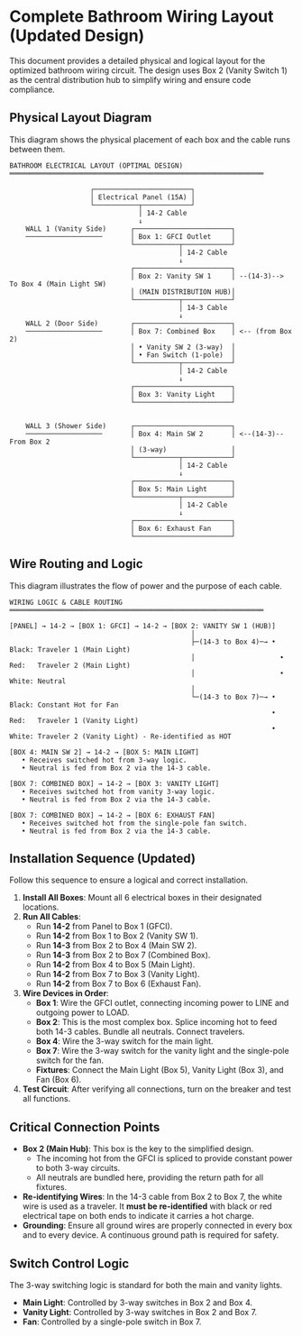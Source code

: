 # Complete Bathroom Wiring Layout (Updated Design)

This document provides a detailed physical and logical layout for the optimized bathroom wiring circuit. The design uses Box 2 (Vanity Switch 1) as the central distribution hub to simplify wiring and ensure code compliance.

## Physical Layout Diagram

This diagram shows the physical placement of each box and the cable runs between them.

```text
BATHROOM ELECTRICAL LAYOUT (OPTIMAL DESIGN)
═══════════════════════════════════════════════════════════════

                    ┌────────────────────────┐
                    │ Electrical Panel (15A) │
                    └───────────┬────────────┘
                                │ 14-2 Cable
                                ↓
    WALL 1 (Vanity Side)      ┌────────────────────────┐
    ───────────────────       │ Box 1: GFCI Outlet     │
                              └───────────┬────────────┘
                                          │ 14-2 Cable
                                          ↓
                              ┌────────────────────────┐
                              │ Box 2: Vanity SW 1     │ --(14-3)--> To Box 4 (Main Light SW)
                              │ (MAIN DISTRIBUTION HUB)│
                              └───────────┬────────────┘
                                          │ 14-3 Cable
                                          ↓
    WALL 2 (Door Side)        ┌────────────────────────┐
    ───────────────────       │ Box 7: Combined Box    │ <-- (from Box 2)
                              │ • Vanity SW 2 (3-way)  │
                              │ • Fan Switch (1-pole)  │
                              └───────────┬────────────┘
                                          │ 14-2 Cable
                                          ↓
                              ┌────────────────────────┐
                              │ Box 3: Vanity Light    │
                              └────────────────────────┘


    WALL 3 (Shower Side)      ┌────────────────────────┐
    ───────────────────       │ Box 4: Main SW 2       │ <--(14-3)-- From Box 2
                              │ (3-way)                │
                              └───────────┬────────────┘
                                          │ 14-2 Cable
                                          ↓
                              ┌────────────────────────┐
                              │ Box 5: Main Light      │
                              └───────────┬────────────┘
                                          │ 14-2 Cable
                                          ↓
                              ┌────────────────────────┐
                              │ Box 6: Exhaust Fan     │
                              └────────────────────────┘
```

## Wire Routing and Logic

This diagram illustrates the flow of power and the purpose of each cable.

```text
WIRING LOGIC & CABLE ROUTING
═══════════════════════════════════════════════════════════════

[PANEL] → 14-2 → [BOX 1: GFCI] → 14-2 → [BOX 2: VANITY SW 1 (HUB)]
                                             │
                                             ├─(14-3 to Box 4)─→ • Black: Traveler 1 (Main Light)
                                             │                     • Red:   Traveler 2 (Main Light)
                                             │                     • White: Neutral
                                             │
                                             └─(14-3 to Box 7)─→ • Black: Constant Hot for Fan
                                                                 • Red:   Traveler 1 (Vanity Light)
                                                                 • White: Traveler 2 (Vanity Light) - Re-identified as HOT

[BOX 4: MAIN SW 2] → 14-2 → [BOX 5: MAIN LIGHT]
   • Receives switched hot from 3-way logic.
   • Neutral is fed from Box 2 via the 14-3 cable.

[BOX 7: COMBINED BOX] → 14-2 → [BOX 3: VANITY LIGHT]
   • Receives switched hot from vanity 3-way logic.
   • Neutral is fed from Box 2 via the 14-3 cable.

[BOX 7: COMBINED BOX] → 14-2 → [BOX 6: EXHAUST FAN]
   • Receives switched hot from the single-pole fan switch.
   • Neutral is fed from Box 2 via the 14-3 cable.
```

## Installation Sequence (Updated)

Follow this sequence to ensure a logical and correct installation.

1.  **Install All Boxes**: Mount all 6 electrical boxes in their designated locations.
2.  **Run All Cables**:
    *   Run **14-2** from Panel to Box 1 (GFCI).
    *   Run **14-2** from Box 1 to Box 2 (Vanity SW 1).
    *   Run **14-3** from Box 2 to Box 4 (Main SW 2).
    *   Run **14-3** from Box 2 to Box 7 (Combined Box).
    *   Run **14-2** from Box 4 to Box 5 (Main Light).
    *   Run **14-2** from Box 7 to Box 3 (Vanity Light).
    *   Run **14-2** from Box 7 to Box 6 (Exhaust Fan).
3.  **Wire Devices in Order**:
    *   **Box 1**: Wire the GFCI outlet, connecting incoming power to LINE and outgoing power to LOAD.
    *   **Box 2**: This is the most complex box. Splice incoming hot to feed both 14-3 cables. Bundle all neutrals. Connect travelers.
    *   **Box 4**: Wire the 3-way switch for the main light.
    *   **Box 7**: Wire the 3-way switch for the vanity light and the single-pole switch for the fan.
    *   **Fixtures**: Connect the Main Light (Box 5), Vanity Light (Box 3), and Fan (Box 6).
4.  **Test Circuit**: After verifying all connections, turn on the breaker and test all functions.

## Critical Connection Points

-   **Box 2 (Main Hub)**: This box is the key to the simplified design.
    -   The incoming hot from the GFCI is spliced to provide constant power to both 3-way circuits.
    -   All neutrals are bundled here, providing the return path for all fixtures.
-   **Re-identifying Wires**: In the 14-3 cable from Box 2 to Box 7, the white wire is used as a traveler. It **must be re-identified** with black or red electrical tape on both ends to indicate it carries a hot charge.
-   **Grounding**: Ensure all ground wires are properly connected in every box and to every device. A continuous ground path is required for safety.

## Switch Control Logic

The 3-way switching logic is standard for both the main and vanity lights.

-   **Main Light**: Controlled by 3-way switches in Box 2 and Box 4.
-   **Vanity Light**: Controlled by 3-way switches in Box 2 and Box 7.
-   **Fan**: Controlled by a single-pole switch in Box 7.
